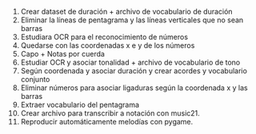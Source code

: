 1. Crear dataset de duración + archivo de vocabulario de duración
2. Eliminar la líneas de pentagrama y las líneas verticales que no sean barras
3. Estudiara OCR para el reconocimiento de números
4. Quedarse con las coordenadas x e y de los números
5. Capo + Notas por cuerda
6. Estudiar OCR y asociar tonalidad + archivo de vocabulario de tono
7. Según coordenada y asociar duración y crear acordes y vocabulario conjunto
8. Eliminar números para asociar ligaduras según la coordenada x y las barras
9. Extraer vocabulario del pentagrama
10. Crear archivo para transcribir a notación con music21.
11. Reproducir automáticamente melodías con pygame.